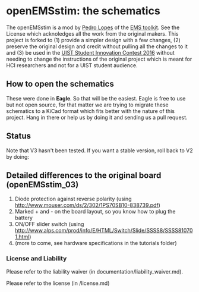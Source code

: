 # openEMSstim: the schematics 

The openEMSstim is a mod by [Pedro Lopes](plopes.org) of the [EMS toolkit](https://bitbucket.org/MaxPfeiffer/letyourbodymove/wiki/Home). See the License which acknoledges all the work from the original makers. This project is forked to (1) provide a simpler design with a few changes, (2) preserve the original design and credit without pulling all the changes to it and (3) be used in the [UIST Student Innovation Contest 2016](https://uist.acm.org/uist2016/contest) without needing to change the instructions of the original project which is meant for HCI researchers and not for a UIST student audience. 	
## How to open the schematics
These were done in **Eagle**. So that will be the easiest. Eagle is free to use but not open source, for that matter we are trying to migrate these schematics to a KiCad format which fits better with the nature of this project. Hang in there or help us by doing it and sending us a pull request. 

## Status
Note that V3 hasn't been tested. If you want a stable version, roll back to V2 by doing:


## Detailed differences to the original board (openEMSstim_03)
1. Diode protection against reverse polarity (using http://www.mouser.com/ds/2/302/1PS70SB10-838739.pdf)
2. Marked + and - on the board layout, so you know how to plug the battery
3. ON/OFF slider switch (using http://www.alps.com/prod/info/E/HTML/Switch/Slide/SSSS8/SSSS810701.html)
4. (more to come, see hardware specifications in the tutorials folder) 

### License and Liability

Please refer to the liability waiver (in documentation/liability_waiver.md).

Please refer to the license (in /license.md)

